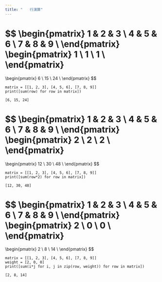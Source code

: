 ```yaml
---
title: "　　行演算"
---
```


$$
\begin{pmatrix}
1 & 2 & 3 \\
4 & 5 & 6 \\
7 & 8 & 9 \\
\end{pmatrix}
\begin{pmatrix}
1 \\
1 \\
1 \\
\end{pmatrix}
=
\begin{pmatrix}
6 \\
15 \\
24 \\
\end{pmatrix}
$$

```python:サンプルコード
matrix = [[1, 2, 3], [4, 5, 6], [7, 8, 9]]
print([sum(row) for row in matrix])
```

```text:実行結果
[6, 15, 24]
```

$$
\begin{pmatrix}
1 & 2 & 3 \\
4 & 5 & 6 \\
7 & 8 & 9 \\
\end{pmatrix}
\begin{pmatrix}
2 \\
2 \\
2 \\
\end{pmatrix}
=
\begin{pmatrix}
12 \\
30 \\
48 \\
\end{pmatrix}
$$

```python:サンプルコード
matrix = [[1, 2, 3], [4, 5, 6], [7, 8, 9]]
print([sum(row*2) for row in matrix])
```

```text:実行結果
[12, 30, 48]
```

$$
\begin{pmatrix}
1 & 2 & 3 \\
4 & 5 & 6 \\
7 & 8 & 9 \\
\end{pmatrix}
\begin{pmatrix}
2 \\
0 \\
0 \\
\end{pmatrix}
=
\begin{pmatrix}
2 \\
8 \\
14 \\
\end{pmatrix}
$$

```python:サンプルコード
matrix = [[1, 2, 3], [4, 5, 6], [7, 8, 9]]
weight = [2, 0, 0]
print([sum(i*j for i, j in zip(row, weight)) for row in matrix])
```

```text:実行結果
[2, 8, 14]
```